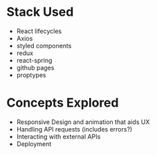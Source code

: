 # Stack Used

- React lifecycles
- Axios
- styled components
- redux
- react-spring
- github pages
- proptypes

# Concepts Explored

- Responsive Design and animation that aids UX
- Handling API requests (includes errors?)
- Interacting with external APIs
- Deployment
